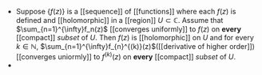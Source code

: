 - Suppose $\{f(z)\}$ is a [[sequence]] of [[functions]] where each $f(z)$ is defined and [[holomorphic]] in a [[region]] $U\subset\mathbb{C}$.  Assume that $\sum_{n=1}^{\infty}f_n(z)$ [[converges uniformly]] to $f(z)$ on **every** [[compact]] *subset* of $U$. 
  Then $f(z)$ is [[holomorphic]] on $U$ and for every $k\in\mathbb{N}$, $\sum_{n=1}^{\infty}f_{n}^{(k)}(z)$([[derivative of higher order]]) [[converges uniormly]] to $f^{(k)}(z)$ on **every** [[compact]] *subset* of $U$.
-